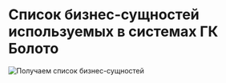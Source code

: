 # Список бизнес-сущностей используемых в системах ГК Болото

![Получаем список бизнес-сущностей](@entity/business_entities/business_entities_table_in_systems)